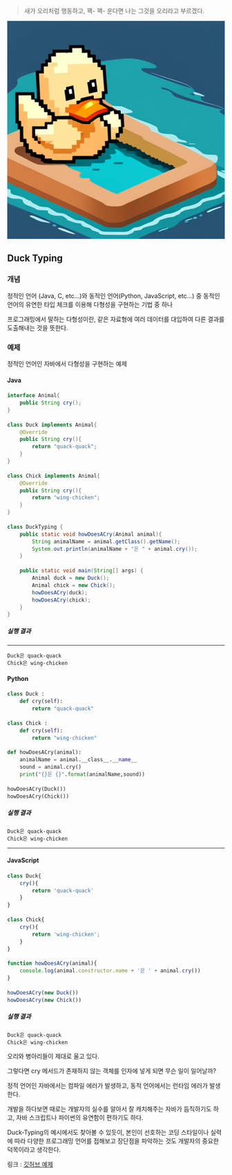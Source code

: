 > 새가 오리처럼 행동하고, 꽥- 꽥- 운다면 나는 그것을 오리라고 부르겠다.

![Duck Typing Image](프로그래밍%20이론/동적언어/image/DuckTyping.png)

## Duck Typing

### 개념
정적인 언어 (Java, C, etc...)와 동적인 언어(Python, JavaScript, etc...) 중 동적인 언어의 유연한 타입 체크를 이용해 다형성을 구현하는 기법 중 하나

프로그래밍에서 말하는 다형성이란, 같은 자료형에 여러 데이터를 대입하여 다른 결과를 도출해내는 것을 뜻한다.


### 예제

정적인 언어인 자바에서 다형성을 구현하는 예제

#### Java
```java
interface Animal{  
    public String cry();  
}  
  
class Duck implements Animal{  
    @Override  
    public String cry(){  
        return "quack-quack";  
    }  
}  
  
class Chick implements Animal{  
    @Override  
    public String cry(){  
        return "wing-chicken";  
    }  
}  
  
class DuckTyping {  
    public static void howDoesACry(Animal animal){  
        String animalName = animal.getClass().getName();  
        System.out.println(animalName + "은 " + animal.cry());  
    }  
    
    public static void main(String[] args) {  
        Animal duck = new Duck();  
        Animal chick = new Chick();  
        howDoesACry(duck);  
        howDoesACry(chick);  
    }  
}
```

##### 실행 결과

---

```
Duck은 quack-quack
Chick은 wing-chicken
```

#### Python

```python
class Duck :
    def cry(self):
        return "quack-quack"

class Chick :
    def cry(self):
        return "wing-chicken"

def howDoesACry(animal):
    animalName = animal.__class__.__name__
    sound = animal.cry()
    print("{}은 {}".format(animalName,sound))

howDoesACry(Duck())
howDoesACry(Chick())
```

##### 실행 결과

```
Duck은 quack-quack
Chick은 wing-chicken
```

---

#### JavaScript

```js
class Duck{
    cry(){
        return 'quack-quack'
    }
}

class Chick{
    cry(){
        return 'wing-chicken';
    }
}

function howDoesACry(animal){
    console.log(animal.constructor.name + '은 ' + animal.cry())
}

howDoesACry(new Duck())
howDoesACry(new Chick())
```

##### 실행 결과

```
Duck은 quack-quack
Chick은 wing-chicken
```

오리와 병아리들이 제대로 울고 있다.

그렇다면 cry 메서드가 존재하지 않는 객체를 인자에 넣게 되면 무슨 일이 일어날까?

정적 언어인 자바에서는 컴파일 에러가 발생하고, 동적 언어에서는 런타임 에러가 발생한다.

개발을 하다보면 때로는 개발자의 실수를 알아서 잘 캐치해주는 자바가 듬직하기도 하고, 자바 스크립트나 파이썬의 유연함이 편하기도 하다.

Duck-Typing의 예시에서도 찾아볼 수 있듯이, 본인이 선호하는 코딩 스타일이나 실력에 따라 다양한 프로그래밍 언어를 접해보고 장단점을 파악하는 것도 개발자의 중요한 덕목이라고 생각한다.

링크 : [깃허브 예제](https://github.com/KimYoungHwan8750/duck-typing-example)


